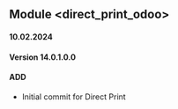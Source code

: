 ## Module <direct_print_odoo>

#### 10.02.2024
#### Version 14.0.1.0.0
#### ADD
- Initial commit for Direct Print 

